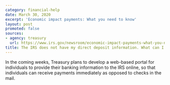 ```yaml
---
category: financial-help
date: March 30, 2020
excerpt: 'Economic impact payments: What you need to know'
layout: post
promoted: false
sources:
- agency: treasury
  url: https://www.irs.gov/newsroom/economic-impact-payments-what-you-need-to-know
title: The IRS does not have my direct deposit information. What can I do?
---
```


In the coming weeks, Treasury plans to develop a web-based portal for individuals to provide their banking information to the IRS online, so that individuals can receive payments immediately as opposed to checks in the mail.